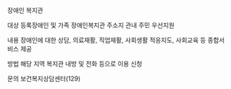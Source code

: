 장애인 복지관

대상
등록장애인 및 가족
장애인복지관 주소지 관내 주민 우선지원

내용
장애인에 대한 상담, 의료재활, 직업재활, 사회생활 적응지도, 사회교육 등 종합서비스 제공

방법
해당 지역 복지관 내방 및 전화 등으로 이용 신청

문의
보건복지상담센터(129)